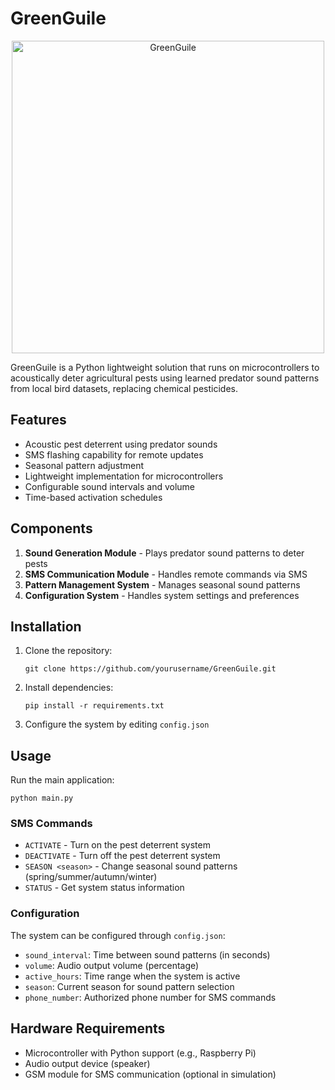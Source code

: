 # GreenGuile

<p align="center">
   <img width="500" height="500" alt="GreenGuile" src="https://github.com/user-attachments/assets/dee0ad2b-74b2-426a-9620-4644ab7774bd" />
</p>

GreenGuile is a Python lightweight solution that runs on microcontrollers to acoustically deter agricultural pests using learned predator sound patterns from local bird datasets, replacing chemical pesticides.

## Features
- Acoustic pest deterrent using predator sounds
- SMS flashing capability for remote updates
- Seasonal pattern adjustment
- Lightweight implementation for microcontrollers
- Configurable sound intervals and volume
- Time-based activation schedules

## Components
1. **Sound Generation Module** - Plays predator sound patterns to deter pests
2. **SMS Communication Module** - Handles remote commands via SMS
3. **Pattern Management System** - Manages seasonal sound patterns
4. **Configuration System** - Handles system settings and preferences

## Installation

1. Clone the repository:
   ```
   git clone https://github.com/yourusername/GreenGuile.git
   ```

2. Install dependencies:
   ```
   pip install -r requirements.txt
   ```

3. Configure the system by editing `config.json`

## Usage

Run the main application:
```
python main.py
```

### SMS Commands

- `ACTIVATE` - Turn on the pest deterrent system
- `DEACTIVATE` - Turn off the pest deterrent system
- `SEASON <season>` - Change seasonal sound patterns (spring/summer/autumn/winter)
- `STATUS` - Get system status information

### Configuration

The system can be configured through `config.json`:
- `sound_interval`: Time between sound patterns (in seconds)
- `volume`: Audio output volume (percentage)
- `active_hours`: Time range when the system is active
- `season`: Current season for sound pattern selection
- `phone_number`: Authorized phone number for SMS commands

## Hardware Requirements

- Microcontroller with Python support (e.g., Raspberry Pi)
- Audio output device (speaker)
- GSM module for SMS communication (optional in simulation)
